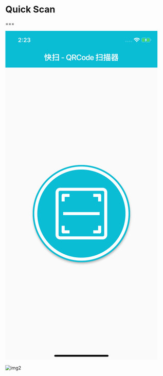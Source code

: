 # Quick Scan

===

![img1](https://raw.githubusercontent.com/geming-rddev/quick-scan-info/master/IMG_0180.PNG)

![img2](https://raw.githubusercontent.com/geming-rddev/quick-scan-info/master/IMG_0182.PNG)
